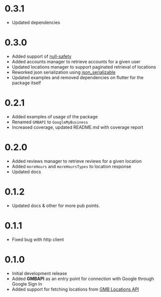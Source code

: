 # 0.3.1

* Updated dependencies

# 0.3.0

* Added support of [null-safety](https://dart.dev/null-safety)
* Added accounts manager to retrieve accounts for a given user
* Updated locations manager to support paginated retrieval of locations
* Reworked json serialization using [json_serializable](https://pub.dev/packages/json_serializable)
* Updated examples and removed dependencies on flutter for the package itself

# 0.2.1

* Added examples of usage of the package
* Renamed `GMBAPI` to `GoogleMyBusiness`
* Increased coverage, updated README.md with coverage report

# 0.2.0

* Added reviews manager to retrieve reviews for a given location
* Added `moreHours` and `moreHoursTypes` to location response
* Updated docs

# 0.1.2

* Updated docs & other for more pub points.

# 0.1.1

* Fixed bug with http client

# 0.1.0

* Initial development release
* Added **GMBAPI** as an entry point for connection with Google through Google Sign In
* Added support for fetching locations from [GMB Locations API](https://developers.google.com/my-business/reference/rest/v4/accounts.locations) 